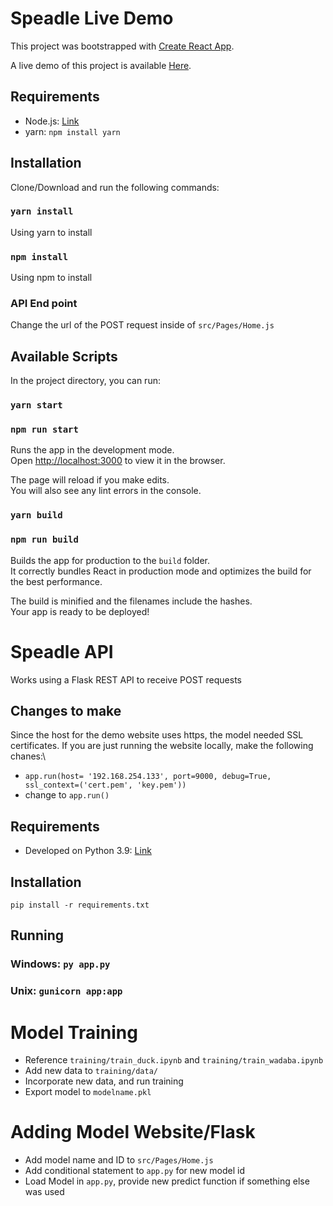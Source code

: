 # Speadle Live Demo

This project was bootstrapped with [Create React App](https://github.com/facebook/create-react-app).

A live demo of this project is available [Here](https://speadle.web.app).

## Requirements

* Node.js: [Link](https://nodejs.org/en/download/)
* yarn: `npm install yarn`

## Installation

Clone/Download and run the following commands:

### `yarn install`

Using yarn to install

### `npm install`

Using npm to install

### API End point

Change the url of the POST request inside of `src/Pages/Home.js`

## Available Scripts

In the project directory, you can run:

### `yarn start`
### `npm run start`

Runs the app in the development mode.\
Open [http://localhost:3000](http://localhost:3000) to view it in the browser.

The page will reload if you make edits.\
You will also see any lint errors in the console.

### `yarn build`
### `npm run build`

Builds the app for production to the `build` folder.\
It correctly bundles React in production mode and optimizes the build for the best performance.

The build is minified and the filenames include the hashes.\
Your app is ready to be deployed!

# Speadle API

Works using a Flask REST API to receive POST requests

## Changes to make
Since the host for the demo website uses https, the model needed SSL certificates. If you are just running the website locally, make the following chanes:\
* `app.run(host= '192.168.254.133', port=9000, debug=True, ssl_context=('cert.pem', 'key.pem'))`
* change to `app.run()`

## Requirements

* Developed on Python 3.9: [Link](https://www.python.org/downloads/)

## Installation

`pip install -r requirements.txt`

## Running

### Windows: `py app.py`

### Unix: `gunicorn app:app`


# Model Training
* Reference `training/train_duck.ipynb` and `training/train_wadaba.ipynb`
* Add new data to `training/data/`
* Incorporate new data, and run training
* Export model to `modelname.pkl`

# Adding Model Website/Flask

* Add model name and ID to `src/Pages/Home.js`
* Add conditional statement to `app.py` for new model id
* Load Model in `app.py`, provide new predict function if something else was used